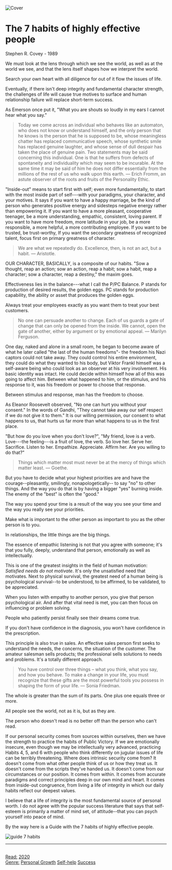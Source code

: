 
![Cover](./assets/the-7-habits-of-highly-effective-people.png)

# The 7 habits of highly effective people

Stephen R. Covey - 1989

We must look at the lens through which we see the world, as well as at the world we see, and that the lens itself shapes how we interpret the world.

Search your own heart with all diligence for out of it flow the issues of life.

Eventually, if there isn't deep integrity and fundamental character strength, the challenges of life will cause true motives to surface and human relationship failure will replace short-term success.

As Emerson once put it, "What you are shouts so loudly in my ears I cannot hear what you say."

> Today we come across an individual who behaves like an automaton, who does not know or understand himself, and the only person that he knows is the person that he is supposed to be, whose meaningless chatter has replaced communicative speech, whose synthetic smile has replaced genuine laughter, and whose sense of dull despair has taken the place of genuine pain. Two statements may be said concerning this individual. One is that he suffers from defects of spontaneity and individuality which may seem to be incurable. At the same time it may be said of him he does not differ essentially from the millions of the rest of us who walk upon this earth.
> — Erich Fromm, an astute observer of the roots and fruits of the Personality Ethic.

"Inside-out" means to start first with self; even more fundamentally, to start with the most inside part of self---with your paradigms, your character, and your
motives. It says if you want to have a happy marriage, be the kind of person who generates positive energy and sidesteps negative energy rather than empowering it. If you want to have a more pleasant, cooperative teenager, be a more understanding, empathic, consistent, loving parent. If you want to have more freedom, more latitude in your job, be a more responsible, a more helpful, a more contributing employee. If you want to be trusted, be trust-worthy, If you want the secondary greatness of recognized talent, focus first on primary greatness of character.

> We are what we repeatedly do. Excellence, then, is not an act, but a habit.
> — Aristotle.

OUR CHARACTER, BASICALLY, is a composite of our habits. "Sow a thought, reap an action; sow an action, reap a habit; sow a habit, reap a character; sow a character, reap a destiny," the maxim goes.

Effectiveness lies in the balance---what I call the P/PC Balance. P stands for production of desired results, the golden eggs. PC stands for production capability, the ability or asset that produces the golden eggs.

Always treat your employees exactly as you want them to treat your best customers.

> No one can persuade another to change. Each of us guards a gate of change that can only be opened from the inside. We cannot, open the gate of another, either by argument or by emotional appeal.
> — Marilyn Ferguson.

One day, naked and alone in a small room, he began to become aware of what he later called "the last of the human freedoms"- the freedom his Nazi captors could not take away. They could control his entire environment, they could do what they wanted to his body, but Viktor Frankl himself was a self-aware being who could look as an observer at his very involvement. His basic identity was intact. He could decide within himself how all of this was going to affect him. Between what happened to him, or the stimulus, and his response to it, was his freedom or power to choose that response.

Between stimulus and response, man has the freedom to choose.

As Eleanor Roosevelt observed, "No one can hurt you without your consent." In the words of Gandhi, "They cannot take away our self respect if we do not give it to them." It is our willing permission, our consent to what happens to us, that hurts us far more than what happens to us in the first place.

"But how do you love when you don't love?", "My friend, love is a verb. Love---the feeling---is a fruit of love, the verb. So love her. Serve her. Sacrifice. Listen to her. Empathize. Appreciate. Affirm her. Are you willing to do that?"

> Things which matter most must never be at the mercy of things which matter least.
> — Goethe.

But you have to decide what your highest priorities are and have the courage--pleasantly, smilingly, nonapologetically-- to say "no" to other things. And the  way you do that is by having a bigger "yes" burning inside. The enemy of the "best" is often the "good."

The way you spend your time is a result of the way you see your time and the way you really see your priorities.

Make what is important to the other person as important to you as the other person is to you.

In relationships, the little things are the big things.

The essence of empathic listening is not that you agree with someone; it's that you fully, deeply, understand that person, emotionally as well as intellectually.

This is one of the greatest insights in the field of human motivation: _Satisfied needs do not motivate_. It's only the unsatisfied need that motivates. Next to physical survival, the greatest need of a human being is psychological survival--to be understood, to be affirmed, to be validated, to be appreciated.

When you listen with empathy to another person, you give that person psychological air. And after that vital need is met, you can then focus on influencing or problem solving.

People who patiently persist finally see their dreams come true.

If you don't have confidence in the diagnosis, you won't have confidence in the prescription.

This principle is also true in sales. An effective sales person first seeks to understand the needs, the concerns, the situation of the customer. The amateur salesman sells products; the professional sells solutions to needs and problems. It's a totally different approach.

> You have control over three things – what you think, what you say, and how you behave. To make a change in your life, you must recognize that these gifts are the most powerful tools you possess in shaping the form of your life.
> — Sonia Friedman.

The whole is greater than the sum of its parts. One plus one equals three or more.

All people see the world, not as it is, but as they are.

The person who doesn't read is no better off than the person who can't read.

If our personal security comes from sources within ourselves, then we have the strength to practice the habits of Public Victory. If we are emotionally insecure, even though we may be intellectually very advanced, practicing Habits 4, 5, and 6 with people who think differently on jugular issues of life can be terribly threatening. 
Where does intrinsic security come from? It doesn't come from what other people think of us or how they treat us. It doesn't come from the scripts they've handed us. It doesn't come from our circumstances or our position. 
It comes from within. It comes from accurate paradigms and correct principles deep in our own mind and heart. It comes from inside-out congruence, from living a life of integrity in which our daily habits reflect our deepest values.

I believe that a life of integrity is the most fundamental source of personal worth. I do not agree with the popular success literature that says that self-esteem is primarily a matter of mind set, of attitude--that you can psych yourself into peace of mind.

By the way here is a Guide with the 7 habits of highly effective people. 

![guide 7 habits](./assets/the-7-habits-of-highly-effective-people-guide.png)<hr/><br/>[Read:](Read/index.md) [2020](Read/2020.md)<br/>[Genre:](Genre/index.md) [Personal Growth](Genre/Personal%20Growth.md) [Self-help](Genre/Self-help.md) [Success](Genre/Success.md)
